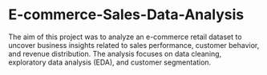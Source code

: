 # E-commerce-Sales-Data-Analysis
The aim of this project was to analyze an e-commerce retail dataset to uncover business insights related to sales performance, customer behavior, and revenue distribution. The analysis focuses on data cleaning, exploratory data analysis (EDA), and customer segmentation.
